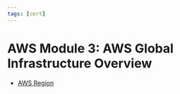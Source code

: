 ```yaml
---
tags: [cert]
---
```


# AWS Module 3: AWS Global Infrastructure Overview

- [AWS Region](202312011406.md)
